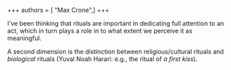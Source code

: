 +++
authors = [ "Max Crone",]
+++

I've been thinking that rituals are important in dedicating full attention to an act, which in turn plays a role in to what extent we perceive it as meaningful.

A second dimension is the distinction between religious/cultural rituals and *biological* rituals (Yuval Noah Harari: e.g., the ritual of *a first kiss*).
